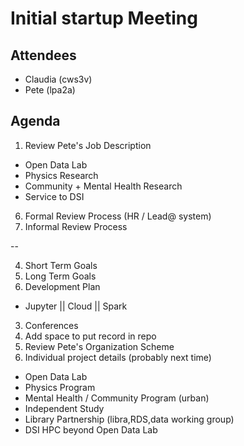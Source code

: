 # Initial startup Meeting

## Attendees
* Claudia (cws3v)
* Pete (lpa2a)

## Agenda
1. Review Pete's Job Description
  * Open Data Lab
  * Physics Research
  * Community + Mental Health Research
  * Service to DSI
6. Formal Review Process (HR / Lead@ system)
7. Informal Review Process

--

4. Short Term Goals
5. Long Term Goals
8. Development Plan
  * Jupyter || Cloud || Spark
3. Conferences
26. Add space to put record in repo
2. Review Pete's Organization Scheme
10. Individual project details (probably next time)
  * Open Data Lab
  * Physics Program
  * Mental Health / Community Program (urban)
  * Independent Study
  * Library Partnership (libra,RDS,data working group)
  * DSI HPC beyond Open Data Lab
